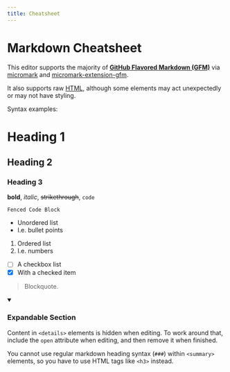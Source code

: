 ```yaml
---
title: Cheatsheet
---
```


# Markdown Cheatsheet

This editor supports the majority of **[GitHub Flavored Markdown (GFM)](https://github.github.com/gfm/)** via [micromark](https://github.com/micromark/micromark) and [micromark-extension-gfm](https://github.com/micromark/micromark-extension-gfm).

It also supports raw [HTML](https://developer.mozilla.org/en-US/docs/Web/HTML), although some elements may act unexpectedly or may not have styling.

Syntax examples:

# Heading 1

## Heading 2

### Heading 3

**bold**, *italic*, ~~strikethrough~~, `code`

```
Fenced Code Block
```

- Unordered list
- I.e. bullet points

1. Ordered list
2. I.e. numbers

- [ ] A checkbox list
- [x] With a checked item

> Blockquote.

<details open>
<summary><h3>Expandable Section</h3></summary>

Content in `<details>` elements is hidden when editing. To work around that, include the `open` attribute when editing, and then remove it when finished.

You cannot use regular markdown heading syntax (`###`) within `<summary>` elements, so you have to use HTML tags like `<h3>` instead.
</details>
